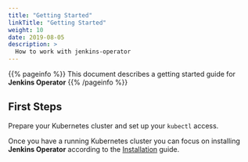 ```yaml
---
title: "Getting Started"
linkTitle: "Getting Started"
weight: 10
date: 2019-08-05
description: >
  How to work with jenkins-operator
---
```


{{% pageinfo %}}
This document describes a getting started guide for **Jenkins Operator**
{{% /pageinfo %}}

## First Steps

Prepare your Kubernetes cluster and set up your `kubectl` access.

Once you have a running Kubernetes cluster you can focus on installing **Jenkins Operator** according to the [Installation](/docs/installation/) guide.
